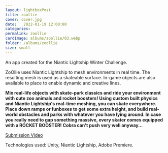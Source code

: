 ```yaml
---
layout: lightboxPost
title: zoollie
cover: cover.jpg
date:   2022-01-19 12:00:00
categories: 
permalink: zoollie
cardImage: albums/zoollie/03.webp
folder: /albums/zoollie
size: small
---
```


An app created for the Niantic Lightship Winter Challenge.

<!--more-->

ZoOllie uses Niantic Lightship to mesh environments in real time. The resulting mesh is used as a skateable surface.
In-game objects are also available to place to enable dynamic and creative lines.

__Mix real-life objects with skate-park classics and ride your environment with cute zoo animals and rocket boosters!
Using custom built physics and Niantic Lightship's real-time meshing, you can skate everywhere. Place down ramps or funboxes to get some extra height, and build real-world obstacles and parks with whatever you have lying around. In case you really need to gap something massive, every skater comes equipped with a ROCKET BOOSTER! Cobra can't push very well anyway...__


[Submission Video](https://vimeo.com/668068898)


Technologies used: Unity, Niantic Lightship, Adobe Premiere.
